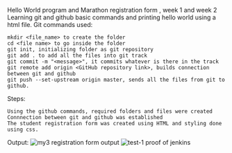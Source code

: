 Hello World program and Marathon registration form
,  week 1 and week 2 
Learning git and github basic commands and printing hello world using a html file.
Git commands used:

    mkdir <file_name> to create the folder
    cd <file name> to go inside the folder
    git init, initializing folder as git repository
    git add . to add all the files into git track
    git commit -m "<message>", it commits whatever is there in the track
    git remote add origin <GitHub repository link>, builds connection between git and github
    git push --set-upstream origin master, sends all the files from git to github.

Steps:

    Using the github commands, required folders and files were created
    Connnection between git and github was established
    The student registration form was created using HTML and styling done using css.

Output:
![my3 registration form output](https://github.com/user-attachments/assets/eb46ef30-bb10-4816-ba71-09e99b804651)
![test-1 proof of jenkins](https://github.com/user-attachments/assets/06a53994-0aef-4969-b985-9dc4d63dbda7)

